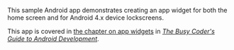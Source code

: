 This sample Android app demonstrates
creating an app widget for both the home screen and for Android 4.x device lockscreens.

This app is covered in 
[the chapter on app widgets](https://commonsware.com/Android/previews/home-screen-app-widgets)
in [*The Busy Coder's Guide to Android Development*](https://commonsware.com/Android/).

